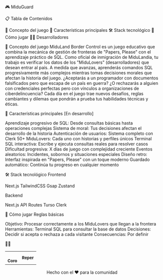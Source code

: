 🎮 MiduGuard

📋 Tabla de Contenidos

📖 Concepto del juego
🌟 Características principales
🛠️ Stack tecnológico
🎯 Cómo jugar
👨‍💻 Desarrolladores


📖 Concepto del juego
MiduLand Border Control es un juego educativo que combina la mecánica de gestión de fronteras de "Papers, Please" con el aprendizaje práctico de SQL. Como oficial de inmigración de MiduLandia, tu trabajo es verificar los datos de los "MiduLovers" (desarrolladores) que desean entrar al país.
A medida que avanzas, aprenderás comandos SQL progresivamente más complejos mientras tomas decisiones morales que afectan la historia del juego. ¿Aceptarás a un programador con documentos falsificados pero que escapa de un país en guerra? ¿O rechazarás a alguien con credenciales perfectas pero con vínculos a organizaciones de ciberdelincuencia?
Cada día en el juego trae nuevos desafíos, reglas cambiantes y dilemas que pondrán a prueba tus habilidades técnicas y éticas.

🌟 Características principales [En desarrollo]

Aprendizaje progresivo de SQL: Desde consultas básicas hasta operaciones complejas
Sistema de moral: Tus decisiones afectan el desarrollo de la historia
Autenticación de usuarios: Sistema completo con Clerk
50+ MiduLovers: Cada uno con historias y perfiles únicos
Terminal SQL interactiva: Escribe y ejecuta consultas reales para resolver casos
Dificultad progresiva: X días de juego con complejidad creciente
Eventos aleatorios: Incidentes, sobornos y situaciones especiales
Diseño retro: Interfaz inspirada en "Papers, Please" con un toque moderno
Guardado automático: Continúa tu progreso en cualquier momento


🛠️ Stack tecnológico
Frontend

Next.js
TailwindCSS
Gsap
Zustand

Backend

Next.js API Routes
Turso
Clerk


🎯 Cómo jugar
Reglas básicas

Objetivo: Procesar correctamente a los MiduLovers que llegan a la frontera
Herramientas: Terminal SQL para consultar la base de datos
Decisiones: Decidir si acepta o rechaza a cada visitante
Consecuencias: Por definir

👨‍💻
<table>
  <tr>
    <td align="center">
      <a href="https://github.com/CoroFranco">
        <br />
        <sub><b>Coro</b></sub>
      </a>
    </td>
    <td align="center">
      <a >
        <img/><br />
        <sub><b>Reper</b></sub>
      </a>
    </td>
  </tr>
</table>

<p align="center">
  Hecho con el ❤️ para la comunidad
</p>

